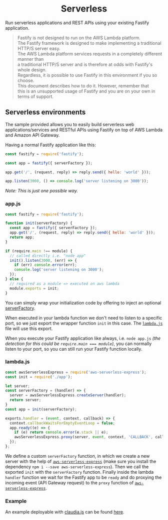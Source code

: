 <h1 align="center">Serverless</h1>

Run serverless applications and REST APIs using your existing Fastify application.

> Fastify is not designed to run on the AWS Lambda platform.</br>The Fastify framework is designed to make implementing a traditional HTTP/S server easy.</br>The AWS Lambda platform services requests in a completely different manner than</br>a traditional HTTP/S server and is therefore at odds with Fastify's whole design.</br>Regardless, it is possible to use Fastify in this environment if you so choose.</br>This document describes how to do it. However, remember that</br>this is an unsupported usage of Fastify and you are on your own in terms of support.


## Serverless environments

The sample provided allows you to easily build serverless web applications/services and RESTful APIs using Fastify on top of AWS Lambda and Amazon API Gateway.


Having a normal Fastify application like this:

```js
const fastify = require('fastify');

const app = fastify({ serverFactory });

app.get('/', (request, reply) => reply.send({ hello: 'world' }));

app.listen(3000, () => console.log('server listening on 3000'));
```

*Note: This is just one possible way.*

### app.js

```js
const fastify = require('fastify');

function init(serverFactory) {
  const app = fastify({ serverFactory });
  app.get('/', (request, reply) => reply.send({ hello: 'world' }));
  return app;
}

if (require.main !== module) {
  // called directly i.e. "node app"
  init().listen(3000, (err) => {
    if (err) console.error(err);
    console.log('server listening on 3000');
  });
} else {
  // required as a module => executed on aws lambda
  module.exports = init;
}
```

You can simply wrap your initialization code by offering to inject an optional [serverFactory](https://www.fastify.io/docs/latest/Server/#serverfactory).

When executed in your lambda function we don't need to listen to a specific port, so we just export the wrapper function `init` in this case. The [`lambda.js`](https://www.fastify.io/docs/latest/Server/#lambda.js) file will use this export.

When you execute your Fastify application like always, i.e. `node app.js` *(the detection for this could be `require.main === module`)*, you can normally listen to your port, so you can still run your Fastify function locally.

### lambda.js

```js
const awsServerlessExpress = require('aws-serverless-express');
const init = require('./app');

let server;
const serverFactory = (handler) => {
  server = awsServerlessExpress.createServer(handler);
  return server;
}
const app = init(serverFactory);

exports.handler = (event, context, callback) => {
  context.callbackWaitsForEmptyEventLoop = false;
  app.ready((e) => {
    if (e) return console.error(e.stack || e);
    awsServerlessExpress.proxy(server, event, context, 'CALLBACK', callback);
  });
};
```


We define a custom `serverFactory` function, in which we create a new server with the help of [`aws-serverless-express`](https://github.com/awslabs/aws-serverless-express) (make sure you install the dependency `npm i --save aws-serverless-express`).
Then we call the exported `init` with the `serverFactory` function.
Finally inside the lambda `handler` function we wait for the Fastify app to be `ready` and do proxying the incoming event (API Gateway request) to the `proxy` function of [`aws-serverless-express`](https://github.com/awslabs/aws-serverless-express).


### Example

An example deployable with [claudia.js](https://claudiajs.com/tutorials/serverless-express.html) can be found [here](https://github.com/claudiajs/example-projects/tree/master/fastify-app-lambda).

